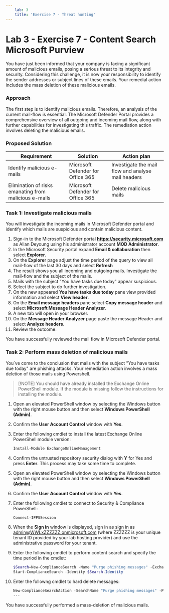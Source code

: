 ```yaml
---
    lab: 3
    title: 'Exercise 7 - Threat hunting'
---
```



# Lab 3 - Exercise 7 - Content Search Microsoft Purview

You have just been informed that your company is facing a significant amount of malicious emails, posing a serious threat to its integrity and security. Considering this challenge, it is now your responsibility to identify the sender addresses or subject lines of these emails. Your remedial action includes the mass deletion of these malicious emails.

### Approach

The first step is to identify malicious emails. Therefore, an analysis of the current mail-flow is essential. The Microsoft Defender Portal provides a comprehensive overview of all outgoing and incoming mail flow, along with further capabilities for investigating this traffic. The remediation action involves deleting the malicious emails. 

### Proposed Solution

|Requirement|Solution|Action plan|
|----|----|----|
|Identify malicious e-mails|Microsoft Defender for Office 365|Investigate the mail flow and analyse mail headers|
|Elimination of risks emanating from malicious e-mails|Microsoft Defender for Office 365|Delete malicious mails|

### Task 1: Investigate malicious mails

You will investigate the incoming mails in Microsoft Defender portal and identify which mails are suspicious and contain malicious content.

1. Sign-in to the Microsoft Defender portal **https://security.microsoft.com** as Allan Deyoung using his administrator account **MOD Administrator**.
1. In the Microsoft Security portal expand **Email & collaboration** then select **Explorer**.
1. On the **Explorer** page adjust the time period of the query to view all mail-flow of the last 30 days and select **Refresh**
1. The result shows you all incoming and outgoing mails. Investigate the mail-flow and the subject of the mails.
1. Mails with the subject "You have tasks due today" appear suspicious.
1. Select the subject to do further investigation.
1. On the new appeared **You have tasks due today** pane view provided information and select **View header**.
1. On the **Email message headers** pane select **Copy message header** and select **Microsoft Message Header Analyzer**.
1. A new tab will open in your browser.
1. On the **Message Header Analyzer** page paste the message Header and select **Analyze headers**.
1. Review the outcome.

You have successfully reviewed the mail flow in Microsoft Defender portal.

### Task 2: Perform mass deletion of malicious mails

You´ve come to the conclusion that mails with the subject "You have tasks due today" are phishing attacks. Your remediation action involves a mass deletion of those mails using Powershell.

>[!NOTE] You should have already installed the Exchange Online PowerShell module. If the module is missing follow the instructions for installing the module.

1. Open an elevated PowerShell window by selecting the Windows button with the right mouse button and then select **Windows PowerShell (Admin)**.
1. Confirm the **User Account Control** window with **Yes**.
1. Enter the following cmdlet to install the latest Exchange Online PowerShell module version:

    ```powershell
    Install-Module ExchangeOnlineManagement
    ```
1. Confirm the untrusted repository security dialog with **Y** for Yes and press **Enter**.  This process may take some time to complete.
1. Open an elevated PowerShell window by selecting the Windows button with the right mouse button and then select **Windows PowerShell (Admin)**.
1. Confirm the **User Account Control** window with **Yes**.
1. Enter the following cmdlet to connect to Security & Compliance PowerShell:

    ```powershell
    Connect-IPPSSession
    ```

1. When the **Sign in** window is displayed, sign in as sign in as admin@WWLxZZZZZZ.onmicrosoft.com (where ZZZZZZ is your unique tenant ID provided by your lab hosting provider) and use the administrative password for your tenant.
1. Enter the following cmdlet to perform content search and specify the time period in the cmdlet:

    ```powershell
    $Search=New-ComplianceSearch -Name "Purge phishing messages" -ExchangeLocation All -ContentMatchQuery '(Received:mm/dd/yyyy..mm/dd/yyyy) AND (Subject:"You have tasks due today")'
    Start-ComplianceSearch -Identity $Search.Identity
    ```
1. Enter the followng cmdlet to hard delete messages:

    ```powershell
    New-ComplianceSearchAction -SearchName "Purge phishing messages" -Purge -PurgeType HardDelete
    ---
You have successfully performed a mass-deletion of malicious mails.